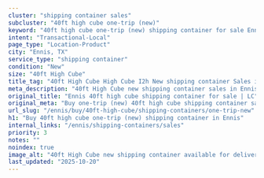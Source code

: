 ```yaml
---
cluster: "shipping container sales"
subcluster: "40ft high cube one-trip (new)"
keyword: "40ft high cube one-trip (new) shipping container for sale Ennis, TX"
intent: "Transactional-Local"
page_type: "Location-Product"
city: "Ennis, TX"
service_type: "shipping container"
condition: "New"
size: "40ft High Cube"
title_tag: "40ft High Cube High Cube I2h New shipping container Sales in Ennis | LC Container"
meta_description: "40ft High Cube new shipping container sales in Ennis. High cube containers with extra height. Fast delivery, competitive pricing. Serving shipping containers area. Quote ID: 39I. Call (214) 524-4168 for your free quote today."
original_title: "Ennis 40ft high cube shipping container for sale | LC"
original_meta: "Buy one-trip (new) 40ft high cube shipping container sale with local delivery in Ennis, TX. LC Container — local Since 2003. Request a fast quote today."
url_slug: "/ennis/buy/40ft-high-cube/shipping-containers/one-trip-new"
h1: "Buy 40ft high cube one-trip (new) shipping container in Ennis"
internal_links: "/ennis/shipping-containers/sales"
priority: 3
notes: ""
noindex: true
image_alt: "40ft High Cube new shipping container available for delivery in Ennis"
last_updated: "2025-10-20"
---
```


<!-- TODO: Add unique city/inventory copy, images, and internal links here. -->
